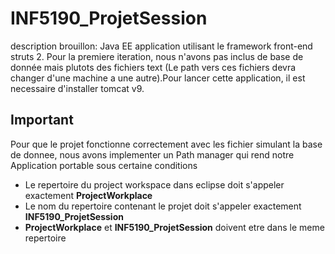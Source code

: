 # INF5190_ProjetSession

description brouillon:
Java EE application utilisant le framework front-end struts 2. Pour la premiere iteration, nous n'avons pas inclus de base de donnée mais plutots des fichiers text (Le path vers ces fichiers devra changer d'une machine a une autre).Pour lancer cette application, il est necessaire d'installer tomcat v9.

## Important

Pour que le projet fonctionne correctement avec les fichier simulant la base de donnee, nous avons implementer un Path manager qui rend notre Application portable sous certaine conditions

- Le repertoire du project workspace dans eclipse doit s'appeler exactement **ProjectWorkplace**
- Le nom du repertoire contenant le projet doit s'appeler exactement  **INF5190_ProjetSession**
-  **ProjectWorkplace** et  **INF5190_ProjetSession** doivent etre dans le meme repertoire

